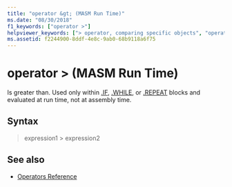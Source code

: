```yaml
---
title: "operator &gt; (MASM Run Time)"
ms.date: "08/30/2018"
f1_keywords: ["operator >"]
helpviewer_keywords: ["> operator, comparing specific objects", "operator >"]
ms.assetid: f2244900-8ddf-4e8c-9ab0-68b9118a6f75
---
```

# operator &gt; (MASM Run Time)

Is greater than. Used only within [.IF](../../assembler/masm/dot-if.md), [.WHILE](../../assembler/masm/dot-while.md), or [.REPEAT](../../assembler/masm/dot-repeat.md) blocks and evaluated at run time, not at assembly time.

## Syntax

> expression1 > expression2

## See also

- [Operators Reference](../../assembler/masm/operators-reference.md)
